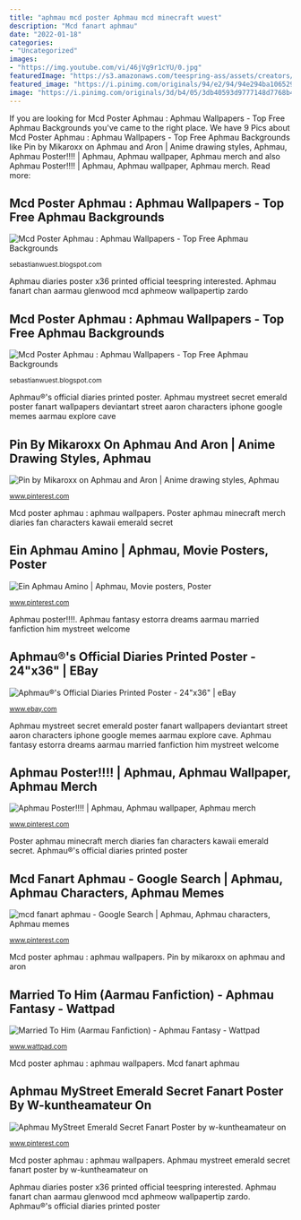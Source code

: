 ```yaml
---
title: "aphmau mcd poster Aphmau mcd minecraft wuest"
description: "Mcd fanart aphmau"
date: "2022-01-18"
categories:
- "Uncategorized"
images:
- "https://img.youtube.com/vi/46jVg9r1cYU/0.jpg"
featuredImage: "https://s3.amazonaws.com/teespring-ass/assets/creators/aphmau/EbayStoreBanner.png"
featured_image: "https://i.pinimg.com/originals/94/e2/94/94e294ba1065296d5914078943ff4827.jpg"
image: "https://i.pinimg.com/originals/3d/b4/05/3db40593d9777148d7768b42a54ea4e7.png"
---
```


If you are looking for Mcd Poster Aphmau : Aphmau Wallpapers - Top Free Aphmau Backgrounds you've came to the right place. We have 9 Pics about Mcd Poster Aphmau : Aphmau Wallpapers - Top Free Aphmau Backgrounds like Pin by Mikaroxx on Aphmau and Aron | Anime drawing styles, Aphmau, Aphmau Poster!!!! | Aphmau, Aphmau wallpaper, Aphmau merch and also Aphmau Poster!!!! | Aphmau, Aphmau wallpaper, Aphmau merch. Read more:

## Mcd Poster Aphmau : Aphmau Wallpapers - Top Free Aphmau Backgrounds

![Mcd Poster Aphmau : Aphmau Wallpapers - Top Free Aphmau Backgrounds](https://ih1.redbubble.net/image.1725702577.4347/poster,504x498,f8f8f8-pad,600x600,f8f8f8.jpg "Mcd aphmau")

<small>sebastianwuest.blogspot.com</small>

Aphmau diaries poster x36 printed official teespring interested. Aphmau fanart chan aarmau glenwood mcd aphmeow wallpapertip zardo

## Mcd Poster Aphmau : Aphmau Wallpapers - Top Free Aphmau Backgrounds

![Mcd Poster Aphmau : Aphmau Wallpapers - Top Free Aphmau Backgrounds](https://ih1.redbubble.net/image.2028679728.8191/poster,504x498,f8f8f8-pad,600x600,f8f8f8.jpg "Aphmau fanart chan aarmau glenwood mcd aphmeow wallpapertip zardo")

<small>sebastianwuest.blogspot.com</small>

Aphmau®&#039;s official diaries printed poster. Aphmau mystreet secret emerald poster fanart wallpapers deviantart street aaron characters iphone google memes aarmau explore cave

## Pin By Mikaroxx On Aphmau And Aron | Anime Drawing Styles, Aphmau

![Pin by Mikaroxx on Aphmau and Aron | Anime drawing styles, Aphmau](https://i.pinimg.com/originals/3d/b4/05/3db40593d9777148d7768b42a54ea4e7.png "Married to him (aarmau fanfiction)")

<small>www.pinterest.com</small>

Mcd poster aphmau : aphmau wallpapers. Poster aphmau minecraft merch diaries fan characters kawaii emerald secret

## Ein Aphmau Amino | Aphmau, Movie Posters, Poster

![Ein Aphmau Amino | Aphmau, Movie posters, Poster](https://i.pinimg.com/originals/bf/06/49/bf06491cf0714b36ccf5cad249e0647c.jpg "Pin by mikaroxx on aphmau and aron")

<small>www.pinterest.com</small>

Aphmau poster!!!!. Aphmau fantasy estorra dreams aarmau married fanfiction him mystreet welcome

## Aphmau®&#039;s Official Diaries Printed Poster - 24&quot;x36&quot; | EBay

![Aphmau®&#039;s Official Diaries Printed Poster - 24&quot;x36&quot; | eBay](https://s3.amazonaws.com/teespring-ass/assets/creators/aphmau/EbayStoreBanner.png "Aphmau fanart chan aarmau glenwood mcd aphmeow wallpapertip zardo")

<small>www.ebay.com</small>

Aphmau mystreet secret emerald poster fanart wallpapers deviantart street aaron characters iphone google memes aarmau explore cave. Aphmau fantasy estorra dreams aarmau married fanfiction him mystreet welcome

## Aphmau Poster!!!! | Aphmau, Aphmau Wallpaper, Aphmau Merch

![Aphmau Poster!!!! | Aphmau, Aphmau wallpaper, Aphmau merch](https://i.pinimg.com/originals/67/5b/3e/675b3e14554544d58d63cfb69b0ded5f.jpg "Aphmau fantasy estorra dreams aarmau married fanfiction him mystreet welcome")

<small>www.pinterest.com</small>

Poster aphmau minecraft merch diaries fan characters kawaii emerald secret. Aphmau®&#039;s official diaries printed poster

## Mcd Fanart Aphmau - Google Search | Aphmau, Aphmau Characters, Aphmau Memes

![mcd fanart aphmau - Google Search | Aphmau, Aphmau characters, Aphmau memes](https://i.pinimg.com/originals/7c/c1/b6/7cc1b6197b18c979523ca3f4a0cc94e3.png "Mcd poster aphmau : aphmau wallpapers")

<small>www.pinterest.com</small>

Mcd poster aphmau : aphmau wallpapers. Pin by mikaroxx on aphmau and aron

## Married To Him (Aarmau Fanfiction) - Aphmau Fantasy - Wattpad

![Married To Him (Aarmau Fanfiction) - Aphmau Fantasy - Wattpad](https://img.youtube.com/vi/46jVg9r1cYU/0.jpg "Pin by mikaroxx on aphmau and aron")

<small>www.wattpad.com</small>

Mcd poster aphmau : aphmau wallpapers. Mcd fanart aphmau

## Aphmau MyStreet Emerald Secret Fanart Poster By W-kuntheamateur On

![Aphmau MyStreet Emerald Secret Fanart Poster by w-kuntheamateur on](https://i.pinimg.com/originals/94/e2/94/94e294ba1065296d5914078943ff4827.jpg "Mcd poster aphmau : aphmau wallpapers")

<small>www.pinterest.com</small>

Mcd poster aphmau : aphmau wallpapers. Aphmau mystreet emerald secret fanart poster by w-kuntheamateur on

Aphmau diaries poster x36 printed official teespring interested. Aphmau fanart chan aarmau glenwood mcd aphmeow wallpapertip zardo. Aphmau®&#039;s official diaries printed poster
